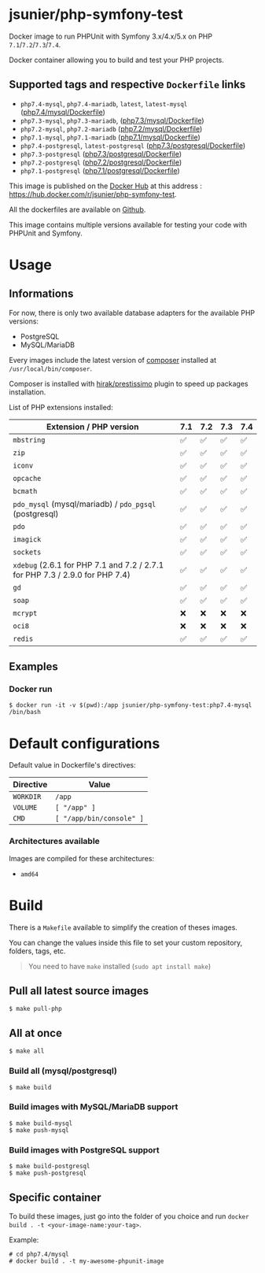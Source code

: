 # jsunier/php-symfony-test

Docker image to run PHPUnit with Symfony 3.x/4.x/5.x on PHP `7.1`/`7.2`/`7.3`/`7.4`.

Docker container allowing you to build and test your PHP projects.

## Supported tags and respective `Dockerfile` links

- `php7.4-mysql`, `php7.4-mariadb`, `latest`, `latest-mysql` ([php7.4/mysql/Dockerfile](https://github.com/jsunier/php-symfony-test/blob/master/php7.4/mysql/Dockerfile))
- `php7.3-mysql`, `php7.3-mariadb`, ([php7.3/mysql/Dockerfile](https://github.com/jsunier/php-symfony-test/blob/master/php7.3/mysql/Dockerfile))
- `php7.2-mysql`, `php7.2-mariadb` ([php7.2/mysql/Dockerfile](https://github.com/jsunier/php-symfony-test/blob/master/php7.2/mysql/Dockerfile))
- `php7.1-mysql`, `php7.1-mariadb` ([php7.1/mysql/Dockerfile](https://github.com/jsunier/php-symfony-test/blob/master/php7.1/mysql/Dockerfile))
- `php7.4-postgresql`, `latest-postgresql` ([php7.3/postgresql/Dockerfile](https://github.com/jsunier/php-symfony-test/blob/master/php7.3/postgresql/Dockerfile))
- `php7.3-postgresql` ([php7.3/postgresql/Dockerfile](https://github.com/jsunier/php-symfony-test/blob/master/php7.3/postgresql/Dockerfile))
- `php7.2-postgresql` ([php7.2/postgresql/Dockerfile](https://github.com/jsunier/php-symfony-test/blob/master/php7.2/postgresql/Dockerfile))
- `php7.1-postgresql` ([php7.1/postgresql/Dockerfile](https://github.com/jsunier/php-symfony-test/blob/master/php7.1/postgresql/Dockerfile))

This image is published on the [Docker Hub](https://hub.docker.com) at this address : https://hub.docker.com/r/jsunier/php-symfony-test.

All the dockerfiles are available on [Github](https://github.com/jsunier/php-symfony-test).

This image contains multiple versions available for testing your code with PHPUnit and Symfony.

# Usage

## Informations

For now, there is only two available database adapters for the available PHP versions:

* PostgreSQL
* MySQL/MariaDB

Every images include the latest version of [composer](https://getcomposer.org) installed at `/usr/local/bin/composer`.

Composer is installed with [hirak/prestissimo](https://packagist.org/packages/hirak/prestissimo) plugin to speed up packages installation.

List of PHP extensions installed:

| Extension / PHP version                                                      | 7.1 | 7.2 | 7.3 | 7.4 |
|------------------------------------------------------------------------------|-----|-----|-----|-----|
| `mbstring`                                                                   | ✅   | ✅   | ✅   | ✅   |
| `zip`                                                                        | ✅   | ✅   | ✅   | ✅   |
| `iconv`                                                                      | ✅   | ✅   | ✅   | ✅   |
| `opcache`                                                                    | ✅   | ✅   | ✅   | ✅   |
| `bcmath`                                                                     | ✅   | ✅   | ✅   | ✅   |
| `pdo_mysql` (mysql/mariadb) / `pdo_pgsql` (postgresql)                       | ✅   | ✅   | ✅   | ✅   |
| `pdo`                                                                        | ✅   | ✅   | ✅   | ✅   |
| `imagick`                                                                    | ✅   | ✅   | ✅   | ✅   |
| `sockets`                                                                    | ✅   | ✅   | ✅   | ✅   |
| `xdebug` (2.6.1 for PHP 7.1 and 7.2 / 2.7.1 for PHP 7.3 / 2.9.0 for PHP 7.4) | ✅   | ✅   | ✅   | ✅   |
| `gd`                                                                         | ✅   | ✅   | ✅   | ✅   |
| `soap`                                                                       | ✅   | ✅   | ✅   | ✅   |
| `mcrypt`                                                                     | ❌   | ❌   | ❌   | ❌   |
| `oci8`                                                                       | ❌   | ❌   | ❌   | ❌   |
| `redis`                                                                      | ✅   | ✅   | ✅   | ✅   |

## Examples

### Docker run

```
$ docker run -it -v $(pwd):/app jsunier/php-symfony-test:php7.4-mysql /bin/bash
```

# Default configurations

Default value in Dockerfile's directives:

| Directive | Value                    |
| --------- | ------------------------ |
| `WORKDIR` | `/app`                   |
| `VOLUME`  | `[ "/app" ]`             |
| `CMD`     | `[ "/app/bin/console" ]` |

### Architectures available

Images are compiled for these architectures:

* `amd64`

# Build

There is a `Makefile` available to simplify the creation of theses images.

You can change the values inside this file to set your custom repository, folders, tags, etc.

> You need to have `make` installed (`sudo apt install make`)

## Pull all latest source images

```
$ make pull-php
```

## All at once

```
$ make all
```

### Build all (mysql/postgresql)

```
$ make build
```

### Build images with MySQL/MariaDB support

```
$ make build-mysql
$ make push-mysql
```

### Build images with PostgreSQL support

```
$ make build-postgresql
$ make push-postgresql
```

## Specific container

To build these images, just go into the folder of you choice and run `docker build . -t <your-image-name:your-tag>`.

Example:
```
# cd php7.4/mysql
# docker build . -t my-awesome-phpunit-image
```
